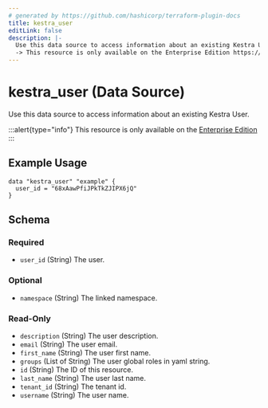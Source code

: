 ```yaml
---
# generated by https://github.com/hashicorp/terraform-plugin-docs
title: kestra_user
editLink: false
description: |-
  Use this data source to access information about an existing Kestra User.
  -> This resource is only available on the Enterprise Edition https://kestra.io/enterprise
---
```


# kestra_user (Data Source)

Use this data source to access information about an existing Kestra User.

:::alert{type="info"}
This resource is only available on the [Enterprise Edition](https://kestra.io/enterprise)
:::

## Example Usage

```hcl
data "kestra_user" "example" {
  user_id = "68xAawPfiJPkTkZJIPX6jQ"
}
```

<!-- schema generated by tfplugindocs -->
## Schema

### Required

- `user_id` (String) The user.

### Optional

- `namespace` (String) The linked namespace.

### Read-Only

- `description` (String) The user description.
- `email` (String) The user email.
- `first_name` (String) The user first name.
- `groups` (List of String) The user global roles in yaml string.
- `id` (String) The ID of this resource.
- `last_name` (String) The user last name.
- `tenant_id` (String) The tenant id.
- `username` (String) The user name.
